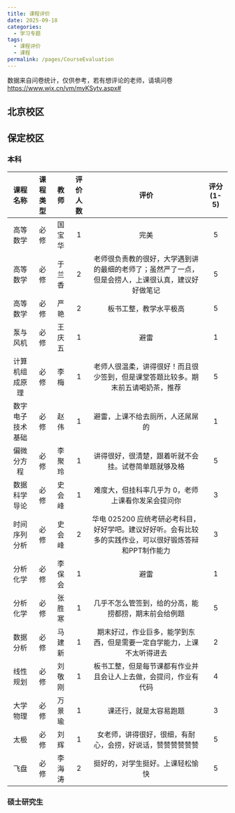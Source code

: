 ```yaml
---
title: 课程评价
date: 2025-09-18
categories:
  - 学习专题
tags:
  - 课程评价
  - 课程
permalink: /pages/CourseEvaluation
---
```


数据来自问卷统计，仅供参考，若有想评论的老师，请填问卷<https://www.wjx.cn/vm/myKSytv.aspx#>

## 北京校区

## 保定校区
### 本科

| 课程名称 | 课程类型 | 教师  | 评价人数  | 评价 | 评分(1-5) |
| :------: | :------: | :---: | :---: | :---: | :---: |
| 高等数学 | 必修 | 国宝华 | 1 | 完美 | 5 |
| 高等数学 | 必修 | 于兰香 | 2 | 老师很负责教的很好，大学遇到讲的最细的老师了；虽然严了一点，但是会捞人，上课很认真，建议好好做笔记 | 5 |
| 高等数学 | 必修 | 严艳 | 2 | 板书工整，教学水平极高 | 5 |
| 泵与风机 | 必修 | 王庆五 | 1 | 避雷 | 1 |
| 计算机组成原理 | 必修 | 李梅 | 1 | 老师人很温柔，讲得很好！而且很少签到，但是课堂答题比较多。期末前五请喝奶茶，推荐 | 5 |
| 数字电子技术基础 | 必修 | 赵伟 | 1 | 避雷，上课不给去厕所，人还屌屌的 | 1 |
| 偏微分方程 | 必修 | 李聚玲 | 1 | 讲得很好，很清楚，跟着听就不会挂。试卷简单题就够及格 | 5 |
| 数据科学导论 | 必修 | 史会峰 | 1 | 难度大，但挂科率几乎为 0，老师上课看你发呆会提问你 | 3 |
| 时间序列分析 | 必修 | 史会峰 | 2 | 华电 025200 应统考研必考科目，好好学吧。建议好好听。会有比较多的实践作业，可以很好锻炼答辩和PPT制作能力 | 3 |
| 分析化学 | 必修 | 李保会 | 1 | 避雷 | 1 |
| 分析化学 | 必修 | 张胜寒 | 1 | 几乎不怎么管签到，给的分高，能捞都捞，期末前会给例题 | 5 |
| 数据分析 | 必修 | 马建新 | 1 | 期末好过，作业巨多，能学到东西，但是需要一定自学能力，上课不太听得进去 | 2 |
| 线性规划 | 必修 | 刘敬刚 | 1 | 板书工整，但是每节课都有作业并且会让人上去做，会提问，作业有代码 | 4 |
| 大学物理 | 必修 | 万景瑜 | 1 | 课还行，就是太容易跑题 | 3 |
| 太极 | 必修 | 刘辉 | 1 | 女老师，讲得很好，很细，有耐心，会捞，好说话，赞赞赞赞赞赞 | 5 |
| 飞盘 | 必修 | 李海涛 | 2 | 挺好的，对学生挺好。上课轻松愉快 | 5 |


### 硕士研究生


